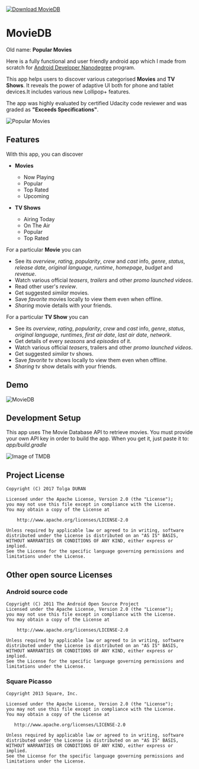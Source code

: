 [![Download MovieDB](https://a.fsdn.com/con/app/sf-download-button)](https://sourceforge.net/projects/moviedb-app-for-android/files/latest/download)

# MovieDB

Old name: **Popular Movies**

Here is a fully functional and user friendly android app which I made from scratch for [Android Developer Nanodegree](https://www.udacity.com/course/android-developer-nanodegree--nd801) program.

This app helps users to discover various categorised **Movies** and **TV Shows**. It reveals the power of adaptive UI both for phone and tablet devices.It includes various new Lollipop+ features.

The app was highly evaluated by certified Udacity code reviewer and was graded as **"Exceeds Specifications"**.

![Popular Movies](https://cloud.githubusercontent.com/assets/13851773/21468860/a4aa1060-ca51-11e6-8e39-59ceb041f55a.png)

## Features

With this app, you can discover

- **Movies**
    + Now Playing
    + Popular
    + Top Rated
    + Upcoming

- **TV Shows**
    + Airing Today
    + On The Air
    + Popular
    + Top Rated

For a particular **Movie** you can

* See its *overview*, *rating*, *popularity*, *crew* and *cast* info, *genre*, *status*, *release date*, *original language*, *runtime*, *homepage*, *budget* and *revenue*.
* Watch various official *teasers*, *trailers* and other *promo launched videos*.
* Read other user's *review*.
* Get suggested *similar* movies.
* Save *favorite* movies locally to view them even when offline.
* *Sharing* movie details with your friends.

For a particular **TV Show** you can

* See its *overview*, *rating*, *popularity*, *crew* and *cast* info, *genre*, *status*, *original language*, *runtimes*, *first air date*, *last air date*, *network*.
* Get details of every *seasons* and *episodes* of it.
* Watch various official *teasers*, trailers and other *promo launched videos*.
* Get suggested *similar* tv shows.
* Save *favorite* tv shows locally to view them even when offline.
* *Sharing* tv show details with your friends.

## Demo
![MovieDB](https://cloud.githubusercontent.com/assets/13851773/21468871/032d413e-ca52-11e6-8608-b5e0a7a1de8b.gif)

## Development Setup
This app uses The Movie Database API to retrieve movies. You must provide your own API key in order to build the app. When you get it, just paste it to:  _app/build.gradle_

![Image of TMDB](https://assets.tmdb.org/images/logos/var_1_0_PoweredByTMDB_Blk_Antitled.png)

## Project License
```
Copyright (C) 2017 Tolga DURAN

Licensed under the Apache License, Version 2.0 (the "License");
you may not use this file except in compliance with the License.
You may obtain a copy of the License at

    http://www.apache.org/licenses/LICENSE-2.0

Unless required by applicable law or agreed to in writing, software
distributed under the License is distributed on an "AS IS" BASIS,
WITHOUT WARRANTIES OR CONDITIONS OF ANY KIND, either express or implied.
See the License for the specific language governing permissions and
limitations under the License.
```
## Other open source Licenses

### Android source code
```
Copyright (C) 2011 The Android Open Source Project
Licensed under the Apache License, Version 2.0 (the "License");
you may not use this file except in compliance with the License.
You may obtain a copy of the License at

    http://www.apache.org/licenses/LICENSE-2.0

Unless required by applicable law or agreed to in writing, software
distributed under the License is distributed on an "AS IS" BASIS,
WITHOUT WARRANTIES OR CONDITIONS OF ANY KIND, either express or implied.
See the License for the specific language governing permissions and
limitations under the License.
```
### Square Picasso
```
Copyright 2013 Square, Inc.

Licensed under the Apache License, Version 2.0 (the "License");
you may not use this file except in compliance with the License.
You may obtain a copy of the License at

   http://www.apache.org/licenses/LICENSE-2.0

Unless required by applicable law or agreed to in writing, software
distributed under the License is distributed on an "AS IS" BASIS,
WITHOUT WARRANTIES OR CONDITIONS OF ANY KIND, either express or implied.
See the License for the specific language governing permissions and
limitations under the License.
```

